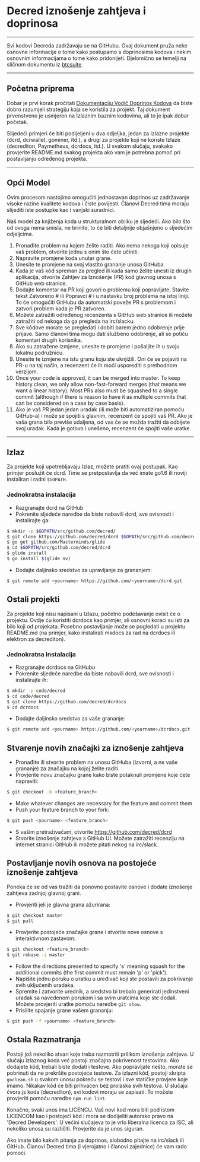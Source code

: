 # Decred iznošenje zahtjeva i doprinosa 

---

Svi kodovi Decreda zadržavaju se na GitHubu. Ovaj dokument pruža neke osnovne informacije o tome kako postupamo s doprinosima kodova i nekim osnovnim informacijama o tome kako pridonijeti. Djelomično se temelji na sličnom dokumentu iz [btcsuite](https://github.com/btcsuite).

---

## Početna priprema 

Dobar je prvi korak pročitati [Dokumentaciju Vodič Doprinos Kodova](https://github.com/decred/dcrd/blob/master/docs/code_contribution_guidelines.md) da biste dobro razumjeli strategiju koja se koristila za projekt. Taj dokument prvenstveno je usmjeren na Izlaznim baznim kodovima, ali to je ipak dobar početak.

Slijedeći primjeri će biti podijeljeni u dva odjeljka, jedan za Izlazne projekte (dcrd, dcrwallet, gominer, itd.), a drugi za projekte koji ne koriste Izlaze (decrediton, Paymetheus, dcrdocs, itd.). U svakom slučaju, svakako provjerite README.md svakog projekta ako vam je potrebna pomoć pri postavljanju određenog projekta.

---

## Opći Model 

Ovim procesom nastojimo omogućiti jednostavan doprinos uz zadržavanje visoke razine kvalitete kodova i čiste povijesti. Članovi Decred tima moraju slijediti iste postupke kao i vanjski suradnici.

Naš model za knjiženja koda u strukturalnom obliku je sljedeći. Ako bilo što od ovoga nema smisla, ne brinite, to će biti detaljnije objašnjeno u sljedećim odjeljcima.

1. Pronađite problem na kojem želite raditi. Ako nema nekoga koji opisuje vaš problem, otvorite jednu s onim što ćete učiniti.
1. Napravite promjene koda unutar grane.
1. Unesite te promjene na svoj vlastito grananje unosa GitHuba.
1. Kada je vaš kôd spreman za pregled ili kada samo želite unesti iz drugih aplikacija, otvorite Zahtjev za Iznošenje (PR) kod glavnog unosa s GitHub web stranice.
1. Dodajte komentar na PR koji govori o problemu koji popravljate. Stavite tekst Zatvoreno # ili Popravci # i u nastavku broj problema na istoj liniji. To će omogućiti GitHubu da automatski poveže PR s problemom i zatvori problem kada je PR zatvoren.
1. Možete zatražiti određenog recenzenta s GitHub web stranice ili možete zatražiti od nekoga da ga pregleda na irc/slacku.
1. Sve kôdove morate se pregledati i dobiti barem jedno odobrenje prije prijave. Samo članovi tima mogu dati službeno odobrenje, ali se potiču komentari drugih korisnika.
1. Ako su zatražene izmjene, unesite te promjene i pošaljite ih u svoju lokalnu podružnicu.
1. Unesite te izmjene na istu granu koju ste uknjižili. Oni će se pojaviti na PR-u na taj način, a recenzent će ih moći usporediti s prethodnom verzijom.
1. Once your code is approved, it can be merged into master.  To keep history clean, we only allow non-fast-forward merges (that means we want a linear history).  Most PRs also must be squashed to a single commit (although if there is reason to have it as multiple commits that can be considered on a case by case basis).
1. Ako je vaš PR jedan jedan uradak (ili može biti automatiziran pomoću GitHub-a) i može se spojiti s glavnim, recenzent će spojiti vaš PR. Ako je vaša grana bila previše udaljena, od vas će se možda tražiti da odbijete svoj uradak. Kada je gotovo i unešeno, recenzent će spojiti vaše uratke.

---

## Izlaz 

Za projekte koji upotrebljavaju Izlaz, možete pratiti ovaj postupak. Kao primjer poslužit će dcrd. Time se pretpostavlja da već imate go1.6 ili noviji instaliran i radni `$GOPATH`.

### Jednokratna instalacija
- Razgranajte dcrd na GitHub
- Pokrenite sljedeće naredbe da biste nabavili dcrd, sve ovisnosti i instalirajte ga:

```bash
$ mkdir -p $GOPATH/src/github.com/decred/
$ git clone https://github.com/decred/dcrd $GOPATH/src/github.com/decred/dcrd
$ go get github.com/Masterminds/glide
$ cd $GOPATH/src/github.com/decred/dcrd
$ glide install
$ go install $(glide nv)
```

- Dodajte daljinsko sredstvo za upravljanje za grananjem:

```bash
$ git remote add <yourname> https://github.com/<yourname>/dcrd.git
```

## Ostali projekti 

Za projekte koji nisu napisani u Izlazu, početno podešavanje ovisit će o projektu. Ovdje ću koristiti dcrdocs kao primjer, ali osnovni koraci su isti za bilo koji od projekata. Posebno postavljanje može se pogledati u projektu README.md (na primjer, kako instalirati mkdocs za rad na dcrdocs ili elektron za decrediton).

### Jednokratna instalacija
- Razgranajte dcrdocs na GitHubu
- Pokrenite sljedeće naredbe da biste nabavili dcrd, sve ovisnosti i instalirajte ih:

```bash
$ mkdir -p code/decred
$ cd code/decred
$ git clone https://github.com/decred/dcrdocs
$ cd dcrdocs
```

- Dodajte daljinsko sredstvo za vaše grananje:

```bash
$ git remote add <yourname> https://github.com/<yourname>/dcrdocs.git
```

## Stvarenje novih značajki za iznošenje zahtjeva 
- Pronađite ili stvorite problem na unosu GitHuba (izvorni, a ne vaše grananje) za značajku na kojoj želite raditi.
- Provjerite novu značajku grane kako biste potaknuli promjene koje ćete napraviti:

```bash
$ git checkout -b <feature_branch>
```
- Make whatever changes are necessary for the feature and commit them
- Push your feature branch to your fork:

```bash
$ git push <yourname> <feature_branch>
```
- S vašim pretraživačam, otvorite https://github.com/decred/dcrd
- Stvorite iznošenje zahtjeva s GitHub UI. Možete zatražiti recenziju na internet stranici GitHub ili možete pitati nekog na irc/slack.

## Postavljanje novih osnova na postojeće iznošenje zahtjeva 

Poneka će se od vas tražiti da ponovno postavite osnove i dodate iznošenje zahtjeva zadnjoj glavnoj grani.

- Provjeriti jeli je glavna grana ažurirana:

```bash
$ git checkout master
$ git pull
```
- Provjerite postojeće značajke grane i stvorite nove osnove s interaktivnom zastavom:

```bash
$ git checkout <feature_branch>
$ git rebase -i master
```
- Follow the directions presented to specify 's' meaning squash for the additional commits (the first commit must remain 'p' or 'pick').
- Napišite jednu poruku o uratku u uređivač koji ste postavili za pokrivanje svih uključenih uradaka.
- Spremite i zatvorite urednik, a sredstvo bi trebalo generirati jedinstveni uradak sa navedenom porukom i sa svim uratcima koje ste dodali. Možete provjeriti uratke pomoću naredbe ```git show```.
- Prisilite spajanje grane vašem grananju:

```bash
$ git push -f <yourname> <feature_branch>
```

## Ostala  Razmatranja 

Postoji još nekoliko stvari koje treba razmotriti prilikom iznošenja zahtjeva. U slučaju izlaznog koda već postoji značajna pokrivenost testovima. Ako dodajete kôd, trebali biste dodati i testove. Ako popravljate nešto, morate se pobrinuti da ne prekršite postojeće testove. Za izlazni kôd, postoji skripta ```goclean.sh``` u svakom unosu pokreću se testovi i sve statičke provjere koje imamo. Nikakav kôd će biti prihvaćen bez prolaska svih testova. U slučaju čvora.js koda (decrediton), svi kodovi moraju se zapisati. To možete provjeriti pomoću naredbe ```npm run lint```.

Konačno, svaki unos ima LICENCU. Vaš novi kod mora biti pod istom LICENCOM kao i postojeći kôd i mora se dodijeliti autorsko pravo na 'Decred Developers'. U većini slučajeva to je vrlo liberalna licenca za ISC, ali nekoliko unosa su različiti. Provjerite da je unos siguran.

Ako imate bilo kakvih pitanja za doprinos, slobodno pitajte na irc/slack ili GitHub. Članovi Decred tima (i vjerojatno i članovi zajednice) će vam rado pomoći.
